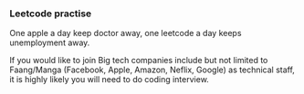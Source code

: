 ### Leetcode practise
One apple a day keep doctor away, one leetcode a day keeps unemployment away.

If you would like to join Big tech companies include but not limited to Faang/Manga (Facebook, Apple, 
Amazon, Neflix, Google) as technical staff, it is highly likely you will need to do coding interview.


